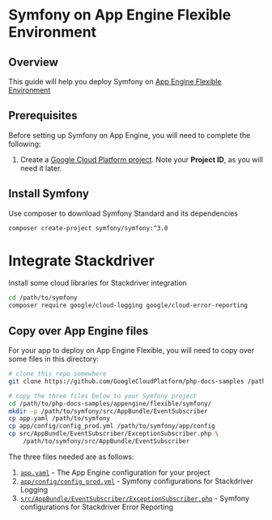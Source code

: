 Symfony on App Engine Flexible Environment
==========================================

## Overview

This guide will help you deploy Symfony on [App Engine Flexible Environment][1]

## Prerequisites

Before setting up Symfony on App Engine, you will need to complete the following:

  1. Create a [Google Cloud Platform project][2]. Note your **Project ID**, as you will need it
     later.

## Install Symfony

Use composer to download Symfony Standard and its dependencies

```sh
composer create-project symfony/symfony:^3.0
```

# Integrate Stackdriver

Install some cloud libraries for Stackdriver integration

```sh
cd /path/to/symfony
composer require google/cloud-logging google/cloud-error-reporting
```

## Copy over App Engine files

For your app to deploy on App Engine Flexible, you will need to copy over some files in this
directory:

```sh
# clone this repo somewhere
git clone https://github.com/GoogleCloudPlatform/php-docs-samples /path/to/php-docs-samples

# copy the three files below to your Symfony project
cd /path/to/php-docs-samples/appengine/flexible/symfony/
mkdir -p /path/to/symfony/src/AppBundle/EventSubscriber
cp app.yaml /path/to/symfony
cp app/config/config_prod.yml /path/to/symfony/app/config
cp src/AppBundle/EventSubscriber/ExceptionSubscriber.php \
    /path/to/symfony/src/AppBundle/EventSubscriber
```

The three files needed are as follows:

  1. [`app.yaml`](app.yaml) - The App Engine configuration for your project
  1. [`app/config/config_prod.yml`](app/config/config_prod.yml) - Symfony configurations for Stackdriver Logging
  1. [`src/AppBundle/EventSubscriber/ExceptionSubscriber.php`](src/AppBundle/EventSubscriber/ExceptionSubscriber.php) - Symfony configurations for Stackdriver Error Reporting

[1]: https://cloud.google.com/appengine/docs/flexible/
[2]: https://console.cloud.google.com
